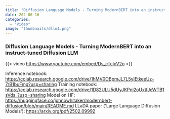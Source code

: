 ```yaml
---
title: "Diffusion Language Models - Turning ModernBERT into an instruct-tuned Diffusion LLM"
date: 202-06-16
categories: 
  - "Video"
image: "thumbnails/dllm1.png"
---
```


### Diffusion Language Models - Turning ModernBERT into an instruct-tuned Diffusion LLM

{{< video https://www.youtube.com/embed/Ds_cTclxV2o >}}

Inference notebook: https://colab.research.google.com/drive/1hMV0OBpmJL7L5yIEtkeeUz-7rB1buFmg?usp=sharing
Training notebook: https://colab.research.google.com/drive/1D82ULU5dUyJKPnj2oUxtfJeWTB1sVds_?usp=sharing
Model on HF: https://huggingface.co/johnowhitaker/modernbert-diffusion/blob/main/README.md
LLaDA paper ('Large Language Diffusion Models'): https://arxiv.org/pdf/2502.09992
